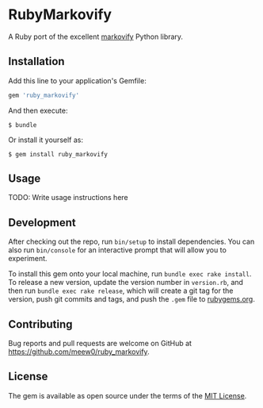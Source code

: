 # RubyMarkovify

A Ruby port of the excellent [markovify](https://github.com/jsvine/markovify) Python library.
## Installation

Add this line to your application's Gemfile:

```ruby
gem 'ruby_markovify'
```

And then execute:

    $ bundle

Or install it yourself as:

    $ gem install ruby_markovify

## Usage

TODO: Write usage instructions here

## Development

After checking out the repo, run `bin/setup` to install dependencies. You can also run `bin/console` for an interactive prompt that will allow you to experiment.

To install this gem onto your local machine, run `bundle exec rake install`. To release a new version, update the version number in `version.rb`, and then run `bundle exec rake release`, which will create a git tag for the version, push git commits and tags, and push the `.gem` file to [rubygems.org](https://rubygems.org).

## Contributing

Bug reports and pull requests are welcome on GitHub at https://github.com/meew0/ruby_markovify.


## License

The gem is available as open source under the terms of the [MIT License](http://opensource.org/licenses/MIT).

